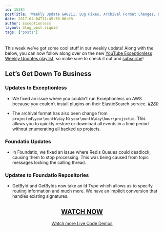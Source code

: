 ```yaml
---
id: 15384
postTitle: 'Weekly Update &#8211; Bug Fixes, Archival Format Changes, and Foundatio Updates'
date: 2017-04-04T11:45:30-06:00
author: Exceptionless
layout: blog_post.liquid
tags: ["posts"]
---
```

<div class="videoWrapper" style="margin-bottom: 20px;">
</div>

This week we&#8217;ve got some cool stuff in our weekly update! Along with the below, you can now follow along over on the new [YouTube Exceptionless Weekly Updates playlist](https://www.youtube.com/playlist?list=PLGHP7IVwFs_81fZTMgF7Dm5e0Ax4YvW_V), so make sure to check it out and [subscribe](https://www.youtube.com/user/exceptionless?sub_confirmation=1)!<!--more-->

## Let&#8217;s Get Down To Business

### Updates to Exceptionless

  * We fixed an issue where you couldn&#8217;t run Exceptionless on AWS because you couldn&#8217;t install plugins on their ElasticSearch service. _[#280](https://github.com/exceptionless/Exceptionless/issues/280)_

  * The archival format has also been change from `projected\year\month\day` to `year\month\day\hour\projectid`. This allows you to quickly restore or download all events in a time period without enumerating all backed up projects.

### Foundatio Updates

  * In Foundatio, we fixed an issue where Redis Queues could deadlock, causing them to stop processing. This was being caused from topic messages locking the calling thread.

### Updates to Foundatio Repositories

  * GetById and GetByIds now take an Id Type which allows us to specify routing information and much more. We have an implicit conversion that handles existing signatures.

<h2 style="text-align: center;">
  <a href="https://youtu.be/osuMyj6eW98?list=PLGHP7IVwFs_81fZTMgF7Dm5e0Ax4YvW_V">WATCH NOW</a>
</h2>

<p style="text-align: center;">
  <a href="/category/live-coding/">Watch more Live Code Demos</a>
</p>
